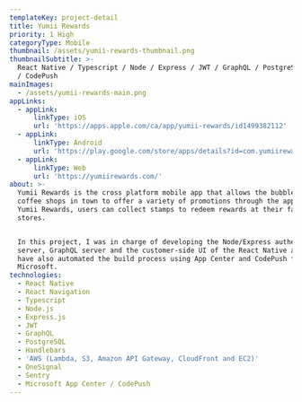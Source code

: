 ```yaml
---
templateKey: project-detail
title: Yumii Rewards
priority: 1 High
categoryType: Mobile
thumbnail: /assets/yumii-rewards-thumbnail.png
thumbnailSubtitle: >-
  React Native / Typescript / Node / Express / JWT / GraphQL / PostgreSQL / AWS
  / CodePush
mainImages:
  - /assets/yumii-rewards-main.png
appLinks:
  - appLink:
      linkType: iOS
      url: 'https://apps.apple.com/ca/app/yumii-rewards/id1499382112'
  - appLink:
      linkType: Android
      url: 'https://play.google.com/store/apps/details?id=com.yumiirewards'
  - appLink:
      linkType: Web
      url: 'https://yumiirewards.com/'
about: >-
  Yumii Rewards is the cross platform mobile app that allows the bubble tea /
  coffee shops in town to offer a variety of promotions through the app. Using
  Yumii Rewards, users can collect stamps to redeem rewards at their favorite
  stores.


  In this project, I was in charge of developing the Node/Express authentication
  server, GraphQL server and the customer-side UI of the React Native app. I
  have also automated the build process using App Center and CodePush from
  Microsoft.
technologies:
  - React Native
  - React Navigation
  - Typescript
  - Node.js
  - Express.js
  - JWT
  - GraphQL
  - PostgreSQL
  - Handlebars
  - 'AWS (Lambda, S3, Amazon API Gateway, CloudFront and EC2)'
  - OneSignal
  - Sentry
  - Microsoft App Center / CodePush
---
```


